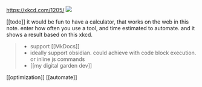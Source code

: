 https://xkcd.com/1205/
![](https://imgs.xkcd.com/comics/is_it_worth_the_time.png)

[[todo]] it would be fun to have a calculator, that works on the web in this note. enter how often you use a tool, and time estimated to automate. and it shows a result based on this xkcd. 
> - support [[MkDocs]]
> - ideally support obsidian. could achieve with code block execution. or inline js commands
> - [[my digital garden dev]]

[[optimization]]
[[automate]]